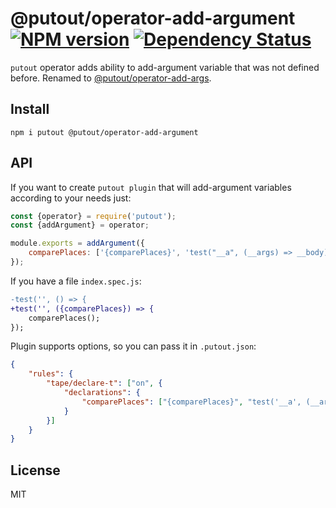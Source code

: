 # @putout/operator-add-argument [![NPM version][NPMIMGURL]][NPMURL] [![Dependency Status][DependencyStatusIMGURL]][DependencyStatusURL]

[NPMIMGURL]: https://img.shields.io/npm/v/@putout/operator-add-argument.svg?style=flat&longCache=true
[NPMURL]: https://npmjs.org/package/@putout/operator-add-argument "npm"
[DependencyStatusURL]: https://david-dm.org/coderaiser/putout?path=packages/operator-add-argument
[DependencyStatusIMGURL]: https://david-dm.org/coderaiser/putout.svg?path=packages/operator-add-argument

`putout` operator adds ability to add-argument variable that was not defined before. Renamed to [@putout/operator-add-args](https://github.com/coderaiser/putout/tree/v20.13.0/packages/operator-add-args).
## Install

```
npm i putout @putout/operator-add-argument
```

## API

If you want to create `putout plugin` that will add-argument variables according to your needs just:

```js
const {operator} = require('putout');
const {addArgument} = operator;

module.exports = addArgument({
    comparePlaces: ['{comparePlaces}', 'test("__a", (__args) => __body)'],
});
```

If you have a file `index.spec.js`:

```diff
-test('', () => {
+test('', ({comparePlaces}) => {
    comparePlaces();
});
```

Plugin supports options, so you can pass it in `.putout.json`:

```json
{
    "rules": {
        "tape/declare-t": ["on", {
            "declarations": {
                "comparePlaces": ["{comparePlaces}", "test('__a', (__args) => __body)"]
            }
        }]
    }
}
```

## License

MIT
